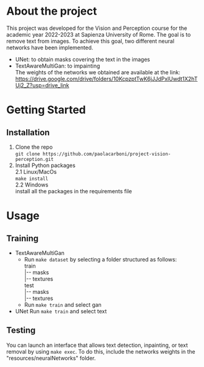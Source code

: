 # About the project
This project was developed for the Vision and Perception course for the academic year 2022-2023 at Sapienza University of Rome.
The goal is to remove text from images. To achieve this goal, two different neural networks have been implemented.
* UNet: to obtain masks covering the text in the images
* TextAwareMultiGan: to impainting    
The weights of the networks we obtained are available at the link: https://drive.google.com/drive/folders/10KcpzptTwK6jJJdPxIUwdt1X2hTUj2_Z?usp=drive_link
# Getting Started
## Installation
1. Clone the repo  
    ```git clone https://github.com/paolacarboni/project-vision-perception.git```
3. Install Python packages  
   2.1 Linux/MacOs  
       ```make install```  
   2.2 Windows  
       install all the packages in the requirements file
# Usage
## Training
* TextAwareMultiGan  
    * Run ```make dataset``` by selecting a folder structured as follows:  
       train  
  |-- masks  
  |-- textures  
  test  
  |-- masks  
  |-- textures
    * Run ```make train``` and select gan
* UNet
  Run ```make train``` and select text
## Testing
You can launch an interface that allows text detection, inpainting, or text removal by using ```make exec```. To do this, include the networks weights in the "resources/neuralNetworks" folder.
  
